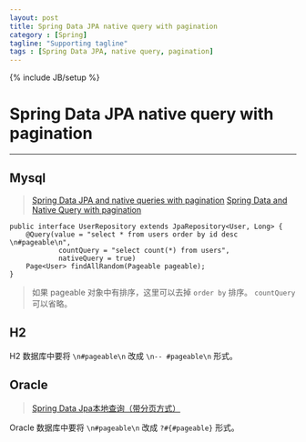```yaml
---
layout: post
title: Spring Data JPA native query with pagination
category : [Spring]
tagline: "Supporting tagline"
tags : [Spring Data JPA, native query, pagination]
---
```

{% include JB/setup %}
#  Spring Data JPA native query with pagination
---

## Mysql 
> [Spring Data JPA and native queries with pagination](http://www.denismigol.com/posts/44/spring-data-jpa-native-queries-pagination) 
> [Spring Data and Native Query with pagination](https://stackoverflow.com/questions/38349930/spring-data-and-native-query-with-pagination) 

``` 
public interface UserRepository extends JpaRepository<User, Long> {
    @Query(value = "select * from users order by id desc \n#pageable\n",
            countQuery = "select count(*) from users",
            nativeQuery = true)
    Page<User> findAllRandom(Pageable pageable);
}
```  
> 如果 pageable 对象中有排序，这里可以去掉 `order by` 排序。 
> `countQuery` 可以省略。 

## H2 
H2 数据库中要将 `\n#pageable\n` 改成 `\n-- #pageable\n` 形式。 

## Oracle 
> [Spring Data Jpa本地查询（带分页方式）](http://blog.csdn.net/tyyytcj/article/details/78152524)  

Oracle 数据库中要将 `\n#pageable\n` 改成 `?#{#pageable}` 形式。

<!--break-->    